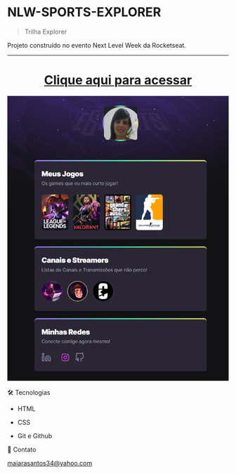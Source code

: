 # NLW-SPORTS-EXPLORER


>Trilha Explorer

Projeto construído no evento Next Level Week da Rocketseat.

***

# <div align="center"> [Clique aqui para acessar](https://maiarasanto.github.io/NLW-SPORTS-EXPLORER)
</div>

<div align="center">
<img "width="100%" src="https://github.com/MaiaraSanto/NLW-SPORTS-EXPLORER/blob/main/img.png">
 </div>

🛠 Tecnologias


- HTML

- CSS

- Git e Github


💛 Contato

maiarasantos34@yahoo.com
